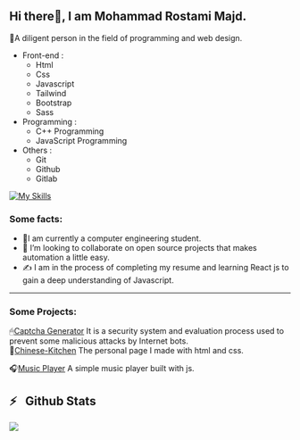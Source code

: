 ## Hi there👋, I am Mohammad Rostami Majd.

💪A diligent person in the field of programming and web design.

<ul>
  <li>Front-end :
  <ul>
<li>Html</li>
<li>Css</li>
<li>Javascript</li>
<li>Tailwind</li>
<li>Bootstrap</li>
<li>Sass</li>
    
  </ul>
  </li>
  <li>Programming :
    <ul>
      <li>C++ Programming</li>
      <li>JavaScript Programming</li>
    </ul>
  </li>

   <li>Others :
    <ul>
      <li>Git</li>
      <li>Github</li>
      <li>Gitlab</li>
    </ul>
  </li>
</ul>

[![My Skills](https://skillicons.dev/icons?i=js,html,css,bootstrap,tailwind,sass,git,github,cpp)](https://skillicons.dev)


### Some facts:
<ul>
  <li> 🔭I am currently a computer engineering student.</li>
  <li>👯 I’m looking to collaborate on open source projects that makes automation a little easy.</li>
  <li>✍ I am in the process of completing my resume and learning React js to gain a deep understanding of Javascript.</li>
</ul>

<hr>

### Some Projects:
🖱[Captcha Generator](https://mohammad-rst8.github.io/Captcha-Code/) It is a security system and evaluation process used to prevent some malicious attacks by Internet bots.<br>
🤵[Chinese-Kitchen](https://mohammad-rst8.github.io/chinese-kitchen/) The personal page I made with html and css.

🎧[Music Player](https://mohammad-rst8.github.io/Music-player/) A simple music player built with js.
<h2>⚡️ &nbsp; Github Stats</h2>
<div display="flex" >

  <img src="https://github-readme-stats.vercel.app/api/top-langs/?username=Mohammad-Rst8" />
  
</div>

